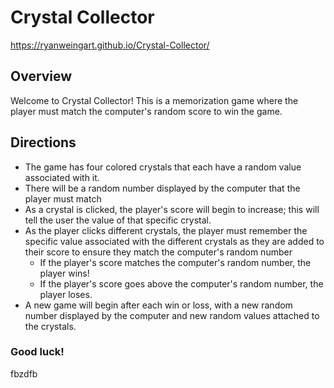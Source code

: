 # Crystal Collector
https://ryanweingart.github.io/Crystal-Collector/

## Overview

Welcome to Crystal Collector! This is a memorization game where the player must match the computer's random score to win the game.

## Directions

* The game has four colored crystals that each have a random value associated with it.
* There will be a random number displayed by the computer that the player must match
* As a crystal is clicked, the player's score will begin to increase; this will tell the user the value of that specific crystal.
* As the player clicks different crystals, the player must remember the specific value associated with the different crystals as they are added to their score to ensure they match the computer's random number
  * If the player's score matches the computer's random number, the player wins!
  * If the player's score goes above the computer's random number, the player loses.
* A new game will begin after each win or loss, with a new random number displayed by the computer and new random values attached to the crystals.

### Good luck!
fbzdfb
